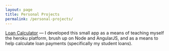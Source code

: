 ```yaml
---
layout: page
title: Personal Projects
permalink: /personal-projects/
---
```


[Loan Calculator](https://blooming-eyrie-1503.herokuapp.com/) — I developed this small app as a means of teaching myself the heroku platform, brush up on Node and AngularJS, and as a means to help calculate loan payments (specifically my student loans).


